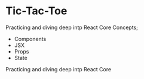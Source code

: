 # Tic-Tac-Toe

Practicing and diving deep intp React Core Concepts; 
- Components
- JSX
- Props
- State


Practicing and diving deep intp React Core



